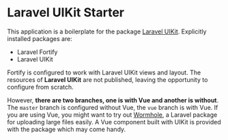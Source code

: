 # Laravel UIKit Starter

This application is a boilerplate for the package [Laravel UIKit](https://github.com/sowrensen/laravel-uikit). Explicitly installed packages are:

- Laravel Fortify
- Laravel UIKit

Fortify is configured to work with Laravel UIKit views and layout. The resources of **Laravel UIKit** are not published, leaving the opportunity to configure from scratch. 

However, **there are two branches, one is with Vue and another is without**. The `master` branch is configured without Vue, the `vue` branch is with Vue. If you are using Vue, you might want to try out [Wormhole](https://github.com/sowrensen/Wormhole), a Laravel package for uploading large files easily. A Vue component built with UIKit is provided with the package which may come handy.

